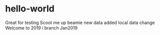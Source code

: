 # hello-world
Great for testing
Scoot me up beamie
new data added
local data change
Welcome to 2019
i branch Jan2019